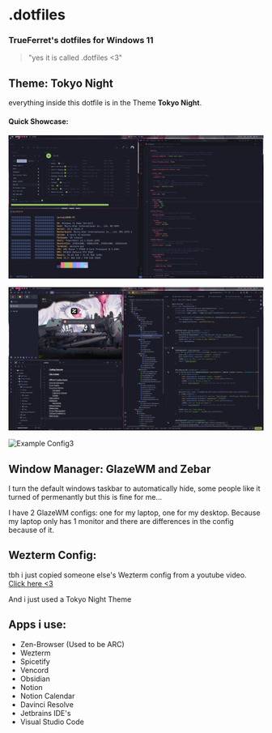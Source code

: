 # .dotfiles
### TrueFerret's dotfiles for Windows 11
> "yes it is called .dotfiles <3"


## Theme: **Tokyo Night**
everything inside this dotfile is in the Theme **Tokyo Night**.

#### Quick Showcase:

![Example Config1](/Examples/Screenshot2024-11-12164730.png)

![Example Config2](/Examples/Screenshot2024-11-12165246.png)

![Example Config3](/Examples/Screenshot2024-11-12165358.png)


## Window Manager: **GlazeWM** and **Zebar**
I turn the default windows taskbar to automatically hide, some people like it turned of permenantly but this is fine for me...

I have 2 GlazeWM configs: one for my laptop, one for my desktop.
Because my laptop only has 1 monitor
and there are differences in the config because of it.

## Wezterm Config:
tbh i just copied someone else's Wezterm config from a youtube video.
[Click here <3](https://www.youtube.com/watch?v=V1X4WQTaxrc)

And i just used a Tokyo Night Theme

## Apps i use:
- Zen-Browser (Used to be ARC)
- Wezterm
- Spicetify
- Vencord
- Obsidian
- Notion
- Notion Calendar
- Davinci Resolve
- Jetbrains IDE's
- Visual Studio Code
